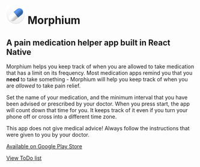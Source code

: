 

# <img src="https://github.com/tomhosking/morphium/raw/master/ic_launcher.png" width="50px" title="Logo" /> Morphium  
## A pain medication helper app built in React Native

Morphium helps you keep track of when you are allowed to take medication that has a limit on its frequency. Most medication apps remind you that you **need** to take something - Morphium will help you keep track of when you are _allowed_ to take pain relief.

Set the name of your medication, and the minimum interval that you have been advised or prescribed by your doctor. When you press start, the app will count down that time for you. It keeps track of it even if you turn your phone off or cross into a different time zone.

This app does not give medical advice! Always follow the instructions that were given to you by your doctor.

[Available on Google Play Store](https://play.google.com/store/apps/details?id=com.morphium2)

[View ToDo list](./TODO.md)
